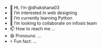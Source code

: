 - 👋 Hi, I’m @dhakshana03
- 👀 I’m interested in web designing 
- 🌱 I’m currently learning Python 
- 💞️ I’m looking to collaborate on infosis team
- 📫 How to reach me ...
- 😄 Pronouns: ...
- ⚡ Fun fact: ...

<!---
dhakshana03/dhakshana03 is a ✨ special ✨ repository because its `README.md` (this file) appears on your GitHub profile.
You can click the Preview link to take a look at your changes.
--->
